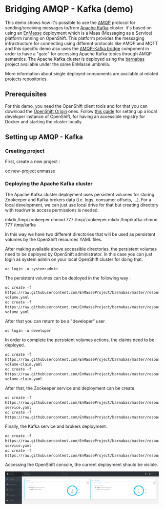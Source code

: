 # Bridging AMQP - Kafka (demo)

This demo shows how it's possible to use the [AMQP](http://www.amqp.org/) protocol for sending/receiving messages to/from [Apache Kafka](https://kafka.apache.org/) cluster.
It's based on using an [EnMasse](https://github.com/EnMasseProject) deployment which is a Maas (Messaging as a Service) platform running on OpenShift. This platform provides
the messaging infrastructure for connecting using different protocols like AMQP and MQTT and this specific demo also uses the [AMQP-Kafka bridge](https://github.com/EnMasseProject/amqp-kafka-bridge)
component in order to have a "gate" for accessing Apache Kafka topics through AMQP semantics. The Apache Kafka cluster is deployed using the [barnabas](https://github.com/EnMasseProject/barnabas)
project available under the same EnMasse umbrella.

More information about single deployed components are available at related projects repositories.

## Prerequisites

For this demo, you need the OpenShift client tools and for that you can download the [OpenShift Origin](https://github.com/openshift/origin/releases) ones.
Follow [this guide](https://github.com/openshift/origin/blob/master/docs/cluster_up_down.md) for setting up a local developer instance of OpenShift, for having an
accessible registry for Docker and starting the cluster locally.

## Setting up AMQP - Kafka

### Creating project

First, create a new project :

  oc new-project enmasse

### Deploying the Apache Kafka cluster

The Apache Kafka cluster deployment uses persistent volumes for storing Zookeeper and Kafka brokers data (i.e. logs, consumer offsets, ...).
For a local development, we can just use local drive for that but creating directory with read/write access permissions is needed.

  mkdir /tmp/zookeeper
  chmod 777 /tmp/zookeeper
  mkdir /tmp/kafka
  chmod 777 /tmp/kafka

In this way we have two different directories that will be used as persistent volumes by the OpenShift resources YAML files.

After making available above accessible directories, the persistent volumes need to be deployed by OpenShift administrator. In this case you can just login
as system admin on your local OpenShift cluster for doing that.

    oc login -u system:admin

The persistent volumes can be deployed in the following way :

    oc create -f https://raw.githubusercontent.com/EnMasseProject/barnabas/master/resources/zookeeper-volume.yaml
    oc create -f https://raw.githubusercontent.com/EnMasseProject/barnabas/master/resources/kafka-volume.yaml

After that you can return to be a "developer" user.

    oc login -u developer

In order to complete the persistent volumes actions, the claims need to be deployed.

    oc create -f https://raw.githubusercontent.com/EnMasseProject/barnabas/master/resources/zookeeper-volume-claim.yaml
    oc create -f https://raw.githubusercontent.com/EnMasseProject/barnabas/master/resources/kafka-volume-claim.yaml

After that, the Zookeeper service and deployment can be create.

    oc create -f https://raw.githubusercontent.com/EnMasseProject/barnabas/master/resources/zookeeper-service.yaml
    oc create -f https://raw.githubusercontent.com/EnMasseProject/barnabas/master/resources/zookeeper.yaml

Finally, the Kafka service and brokers deployment.

    oc create -f https://raw.githubusercontent.com/EnMasseProject/barnabas/master/resources/kafka-service.yaml
    oc create -f https://raw.githubusercontent.com/EnMasseProject/barnabas/master/resources/kafka.yaml

Accessing the OpenShift console, the current deployment should be visible.

![Apache Kafka on OpenShift](./images/kafka_deployment.png)
